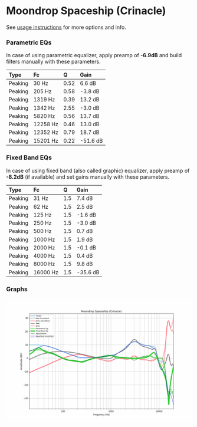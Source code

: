 # Moondrop Spaceship (Crinacle)
See [usage instructions](https://github.com/jaakkopasanen/AutoEq#usage) for more options and info.

### Parametric EQs
In case of using parametric equalizer, apply preamp of **-6.9dB** and build filters manually
with these parameters. 


| Type    | Fc       |    Q | Gain     |
|:--------|:---------|:-----|:---------|
| Peaking | 30 Hz    | 0.52 | 6.6 dB   |
| Peaking | 205 Hz   | 0.58 | -3.8 dB  |
| Peaking | 1319 Hz  | 0.39 | 13.2 dB  |
| Peaking | 1342 Hz  | 2.55 | -3.0 dB  |
| Peaking | 5820 Hz  | 0.56 | 13.7 dB  |
| Peaking | 12258 Hz | 0.46 | 13.0 dB  |
| Peaking | 12352 Hz | 0.79 | 18.7 dB  |
| Peaking | 15201 Hz | 0.22 | -51.6 dB |

### Fixed Band EQs
In case of using fixed band (also called graphic) equalizer, apply preamp of **-8.2dB**
(if available) and set gains manually with these parameters.

| Type    | Fc       |   Q | Gain     |
|:--------|:---------|:----|:---------|
| Peaking | 31 Hz    | 1.5 | 7.4 dB   |
| Peaking | 62 Hz    | 1.5 | 2.5 dB   |
| Peaking | 125 Hz   | 1.5 | -1.6 dB  |
| Peaking | 250 Hz   | 1.5 | -3.0 dB  |
| Peaking | 500 Hz   | 1.5 | 0.7 dB   |
| Peaking | 1000 Hz  | 1.5 | 1.9 dB   |
| Peaking | 2000 Hz  | 1.5 | -0.1 dB  |
| Peaking | 4000 Hz  | 1.5 | 0.4 dB   |
| Peaking | 8000 Hz  | 1.5 | 9.8 dB   |
| Peaking | 16000 Hz | 1.5 | -35.6 dB |

### Graphs
![](https://raw.githubusercontent.com/banbeucmas/AutoEq/master/results/banbeucmas/Moondrop%20Spaceship%20(Crinacle)/Moondrop%20Spaceship%20(Crinacle).png)